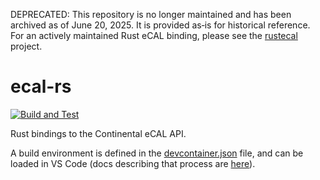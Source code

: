 DEPRECATED: This repository is no longer maintained and has been archived as of June 20, 2025. It is provided as‑is for historical reference. For an actively maintained Rust eCAL binding, please see the [rustecal](https://github.com/eclipse-ecal/rustecal) project.

# ecal-rs

[![Build and Test](https://github.com/kopernikusauto/ecal-rs/actions/workflows/check.yml/badge.svg)](https://github.com/kopernikusauto/ecal-rs/actions/workflows/check.yml)

Rust bindings to the Continental eCAL API.

A build environment is defined in the [devcontainer.json](.devcontainer/devcontainer.json) file, and can be loaded in VS Code (docs describing that process are [here](https://code.visualstudio.com/docs/devcontainers/containers)).

